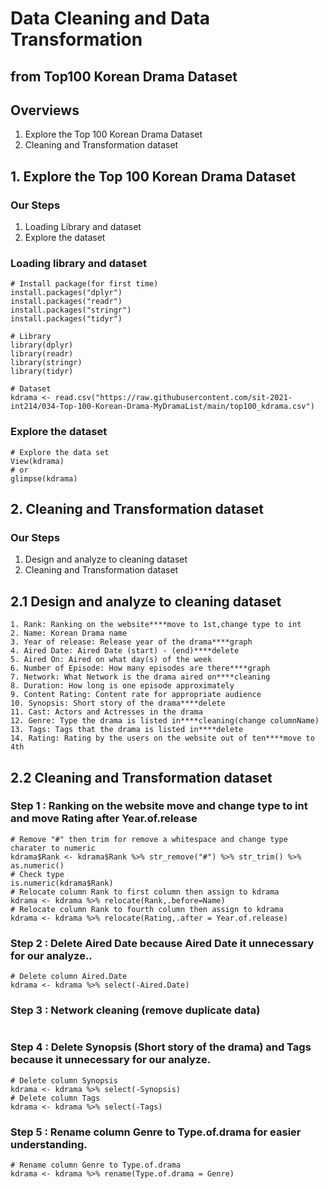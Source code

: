 # Data Cleaning and Data Transformation 
## from Top100 Korean Drama Dataset

## Overviews
1. Explore the Top 100 Korean Drama Dataset
2. Cleaning and Transformation dataset

## 1. Explore the Top 100 Korean Drama Dataset
### Our Steps
1. Loading Library and dataset
2. Explore the dataset

### Loading library and dataset
```
# Install package(for first time)
install.packages("dplyr")
install.packages("readr")
install.packages("stringr")
install.packages("tidyr")

# Library
library(dplyr)
library(readr)
library(stringr)
library(tidyr)

# Dataset
kdrama <- read.csv("https://raw.githubusercontent.com/sit-2021-int214/034-Top-100-Korean-Drama-MyDramaList/main/top100_kdrama.csv")
```
### Explore the dataset
```
# Explore the data set
View(kdrama) 
# or
glimpse(kdrama)
```

## 2. Cleaning and Transformation dataset
### Our Steps 
1. Design and analyze to cleaning dataset
2. Cleaning and Transformation dataset

## 2.1 Design and analyze to cleaning dataset
```
1. Rank: Ranking on the website****move to 1st,change type to int
2. Name: Korean Drama name
3. Year of release: Release year of the drama****graph
4. Aired Date: Aired Date (start) - (end)****delete
5. Aired On: Aired on what day(s) of the week
6. Number of Episode: How many episodes are there****graph
7. Network: What Network is the drama aired on****cleaning
8. Duration: How long is one episode approximately
9. Content Rating: Content rate for appropriate audience
10. Synopsis: Short story of the drama****delete
11. Cast: Actors and Actresses in the drama
12. Genre: Type the drama is listed in****cleaning(change columnName)
13. Tags: Tags that the drama is listed in****delete
14. Rating: Rating by the users on the website out of ten****move to 4th
```

## 2.2 Cleaning and Transformation dataset
### Step 1 : Ranking on the website move and change type to int and move Rating after Year.of.release 
```
# Remove "#" then trim for remove a whitespace and change type charater to numeric 
kdrama$Rank <- kdrama$Rank %>% str_remove("#") %>% str_trim() %>% as.numeric()
# Check type 
is.numeric(kdrama$Rank)
# Relocate column Rank to first column then assign to kdrama 
kdrama <- kdrama %>% relocate(Rank,.before=Name)
# Relocate column Rank to fourth column then assign to kdrama 
kdrama <- kdrama %>% relocate(Rating,.after = Year.of.release)
```
### Step 2 : Delete Aired Date because Aired Date it unnecessary for our analyze..
```
# Delete column Aired.Date 
kdrama <- kdrama %>% select(-Aired.Date)
```
### Step 3 : Network cleaning (remove duplicate data)
```

```
### Step 4 : Delete Synopsis (Short story of the drama) and Tags because it unnecessary for our analyze.
```
# Delete column Synopsis
kdrama <- kdrama %>% select(-Synopsis)
# Delete column Tags
kdrama <- kdrama %>% select(-Tags)
```
### Step 5 : Rename column Genre to Type.of.drama for easier understanding.
```
# Rename column Genre to Type.of.drama
kdrama <- kdrama %>% rename(Type.of.drama = Genre)
```










